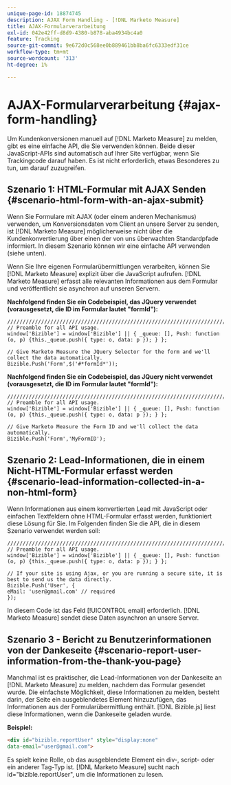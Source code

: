 ```yaml
---
unique-page-id: 18874745
description: AJAX Form Handling - [!DNL Marketo Measure]
title: AJAX-Formularverarbeitung
exl-id: 042e42ff-d8d9-4380-b878-aba4934bc4a0
feature: Tracking
source-git-commit: 9e672d0c568ee0b889461bb8ba6fc6333edf31ce
workflow-type: tm+mt
source-wordcount: '313'
ht-degree: 1%

---
```


# AJAX-Formularverarbeitung {#ajax-form-handling}

Um Kundenkonversionen manuell auf [!DNL Marketo Measure] zu melden, gibt es eine einfache API, die Sie verwenden können. Beide dieser JavaScript-APIs sind automatisch auf Ihrer Site verfügbar, wenn Sie Trackingcode darauf haben. Es ist nicht erforderlich, etwas Besonderes zu tun, um darauf zuzugreifen.

## Szenario 1: HTML-Formular mit AJAX Senden {#scenario-html-form-with-an-ajax-submit}

Wenn Sie Formulare mit AJAX (oder einem anderen Mechanismus) verwenden, um Konversionsdaten vom Client an unsere Server zu senden, ist [!DNL Marketo Measure] möglicherweise nicht über die Kundenkonvertierung über einen der von uns überwachten Standardpfade informiert. In diesem Szenario können wir eine einfache API verwenden (siehe unten).

Wenn Sie Ihre eigenen Formularübermittlungen verarbeiten, können Sie [!DNL Marketo Measure] explizit über die JavaScript aufrufen. [!DNL Marketo Measure] erfasst alle relevanten Informationen aus dem Formular und veröffentlicht sie asynchron auf unseren Servern.

**Nachfolgend finden Sie ein Codebeispiel, das JQuery verwendet (vorausgesetzt, die ID im Formular lautet &quot;formId&quot;):**

```jquery
///////////////////////////////////////////////////////////////////////  
// Preamble for all API usage.  
window['Bizible'] = window['Bizible'] || { _queue: [], Push: function (o, p) {this._queue.push({ type: o, data: p }); } };  
  
// Give Marketo Measure the JQuery Selector for the form and we'll collect the data automatically.  
Bizible.Push('Form',$('#*formId*'));
```

**Nachfolgend finden Sie ein Codebeispiel, das JQuery nicht verwendet (vorausgesetzt, die ID im Formular lautet &quot;formId&quot;):**

```jquery
///////////////////////////////////////////////////////////////////////  
// Preamble for all API usage.  
window['Bizible'] = window['Bizible'] || { _queue: [], Push: function (o, p) {this._queue.push({ type: o, data: p }); } };  
  
// Give Marketo Measure the Form ID and we'll collect the data automatically.
Bizible.Push('Form','MyFormID');
```

## Szenario 2: Lead-Informationen, die in einem Nicht-HTML-Formular erfasst werden {#scenario-lead-information-collected-in-a-non-html-form}

Wenn Informationen aus einem konvertierten Lead mit JavaScript oder einfachen Textfeldern ohne HTML-Formular erfasst werden, funktioniert diese Lösung für Sie. Im Folgenden finden Sie die API, die in diesem Szenario verwendet werden soll:

```jquery
///////////////////////////////////////////////////////////////////////  
// Preamble for all API usage.  
window['Bizible'] = window['Bizible'] || { _queue: [], Push: function (o, p) {this._queue.push({ type: o, data: p }); } };  
  
// If your site is using Ajax, or you are running a secure site, it is best to send us the data directly.  
Bizible.Push('User', {
eMail: 'user@gmail.com' // required  
});  
```

In diesem Code ist das Feld [!UICONTROL email] erforderlich. [!DNL Marketo Measure] sendet diese Daten asynchron an unsere Server.

## Szenario 3 - Bericht zu Benutzerinformationen von der Dankeseite {#scenario-report-user-information-from-the-thank-you-page}

Manchmal ist es praktischer, die Lead-Informationen von der Dankeseite an [!DNL Marketo Measure] zu melden, nachdem das Formular gesendet wurde. Die einfachste Möglichkeit, diese Informationen zu melden, besteht darin, der Seite ein ausgeblendetes Element hinzuzufügen, das Informationen aus der Formularübermittlung enthält. [!DNL Bizible.js] liest diese Informationen, wenn die Dankeseite geladen wurde.

**Beispiel:**

```html
<div id="bizible.reportUser" style="display:none"  
data-email="user@gmail.com">  
```

Es spielt keine Rolle, ob das ausgeblendete Element ein div-, script- oder ein anderer Tag-Typ ist. [!DNL Marketo Measure] sucht nach id=&quot;bizible.reportUser&quot;, um die Informationen zu lesen.
